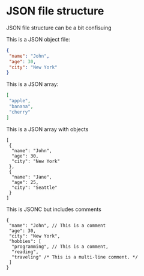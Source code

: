 # JSON file structure

JSON file structure can be a bit confisuing

This is a JSON object file:

```json
{
 "name": "John",
 "age": 30,
 "city": "New York"
}
```

This is a JSON array:

```json
[
 "apple",
 "banana",
 "cherry"
]
```

This is a JSON array with objects

```jsonc
[
 {
  "name": "John",
  "age": 30,
  "city": "New York"
 },
 {
  "name": "Jane",
  "age": 25,
  "city": "Seattle"
 }
]
```

This is JSONC but includes comments

```jsonc
{
 "name": "John", // This is a comment
 "age": 30,
 "city": "New York",
 "hobbies": [
  "programming", // This is a comment,
  "reading",
  "traveling" /* This is a multi-line comment. */
 ]
}
```

